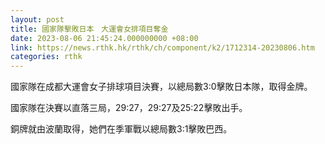 ```yaml
---
layout: post
title: 國家隊擊敗日本　大運會女排項目奪金
date: 2023-08-06 21:45:24.000000000 +08:00
link: https://news.rthk.hk/rthk/ch/component/k2/1712314-20230806.htm
categories: rthk
---
```


國家隊在成都大運會女子排球項目決賽，以總局數3:0擊敗日本隊，取得金牌。

國家隊在決賽以直落三局，29:27，29:27及25:22擊敗出手。

銅牌就由波蘭取得，她們在季軍戰以總局數3:1擊敗巴西。

